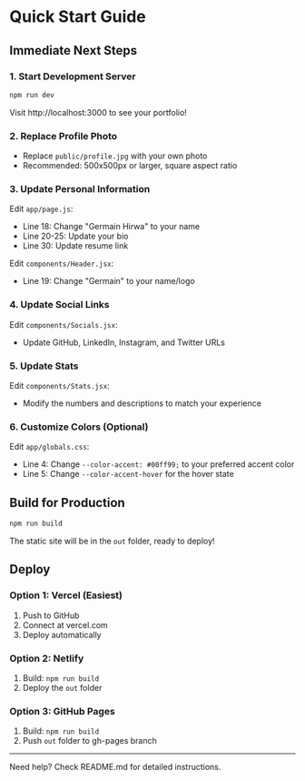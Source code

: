 # Quick Start Guide

## Immediate Next Steps

### 1. Start Development Server

```bash
npm run dev
```

Visit http://localhost:3000 to see your portfolio!

### 2. Replace Profile Photo

- Replace `public/profile.jpg` with your own photo
- Recommended: 500x500px or larger, square aspect ratio

### 3. Update Personal Information

Edit `app/page.js`:
- Line 18: Change "Germain Hirwa" to your name
- Line 20-25: Update your bio
- Line 30: Update resume link

Edit `components/Header.jsx`:
- Line 19: Change "Germain" to your name/logo

### 4. Update Social Links

Edit `components/Socials.jsx`:
- Update GitHub, LinkedIn, Instagram, and Twitter URLs

### 5. Update Stats

Edit `components/Stats.jsx`:
- Modify the numbers and descriptions to match your experience

### 6. Customize Colors (Optional)

Edit `app/globals.css`:
- Line 4: Change `--color-accent: #00ff99;` to your preferred accent color
- Line 5: Change `--color-accent-hover` for the hover state

## Build for Production

```bash
npm run build
```

The static site will be in the `out` folder, ready to deploy!

## Deploy

### Option 1: Vercel (Easiest)
1. Push to GitHub
2. Connect at vercel.com
3. Deploy automatically

### Option 2: Netlify
1. Build: `npm run build`
2. Deploy the `out` folder

### Option 3: GitHub Pages
1. Build: `npm run build`
2. Push `out` folder to gh-pages branch

---

Need help? Check README.md for detailed instructions.

